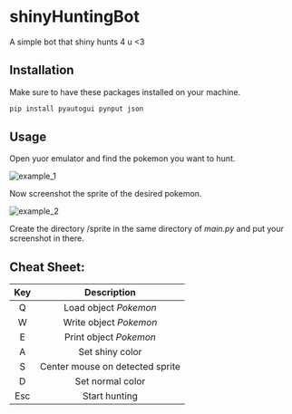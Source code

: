 # shinyHuntingBot
A simple bot that shiny hunts 4 u &lt;3

## Installation
Make sure to have these packages installed on your machine.
```bash
pip install pyautogui pynput json 
```

## Usage
Open yuor emulator and find the pokemon you want to hunt.

![example_1](https://gcdn.pbrd.co/images/bqcI8UibbF1i.png?o=1)

Now screenshot the sprite of the desired pokemon.

![example_2](https://gcdn.pbrd.co/images/55fbFj4AXIOJ.png?o=1)

Create the directory /sprite in the same directory of *main.py* and put your screenshot in there.


## Cheat Sheet:
| Key | Description |
| :---: | :---: |
| Q | Load object *Pokemon* |
| W | Write object *Pokemon* |
| E | Print object *Pokemon* |
| A | Set shiny color |
| S | Center mouse on detected sprite |
| D | Set normal color | 
| Esc | Start hunting

